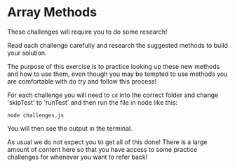 # Array Methods

These challenges will require you to do some research!

Read each challenge carefully and research the suggested methods to build your solution.

The purpose of this exercise is to practice looking up these new methods and how to use them, even though you may be tempted to use methods you are comfortable with do try and follow this process!

For each challenge you will need to `cd` into the correct folder and change 'skipTest' to 'runTest' and then run the file in node like this:

`node challenges.js`

You will then see the output in the terminal.

As usual we do not expect you to get all of this done! There is a large amount of content here so that you have access to some practice challenges for whenever you want to refer back!
